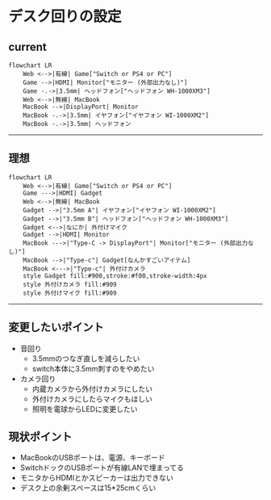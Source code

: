 # デスク回りの設定
## current
```mermaid
flowchart LR
    Web <-->|有線| Game["Switch or PS4 or PC"]
    Game -->|HDMI| Monitor["モニター (外部出力なし)"]
    Game -.->|3.5mm| ヘッドフォン["ヘッドフォン WH-1000XM3"]
    Web <-->|無線| MacBook
    MacBook -->|DisplayPort| Monitor
    MacBook -.->|3.5mm| イヤフォン["イヤフォン WI-1000XM2"]
    MacBook -.->|3.5mm| ヘッドフォン
```

---

## 理想
```mermaid
flowchart LR
    Web <-->|有線| Game["Switch or PS4 or PC"]
    Game --->|HDMI| Gadget
    Web <-->|無線| MacBook
    Gadget -->|"3.5mm A"| イヤフォン["イヤフォン WI-1000XM2"]
    Gadget -->|"3.5mm B"| ヘッドフォン["ヘッドフォン WH-1000XM3"]
    Gadget <-->|なにか| 外付けマイク
    Gadget -->|HDMI| Monitor
    MacBook --->|"Type-C -> DisplayPort"| Monitor["モニター (外部出力なし)"]
    MacBook -->|"Type-c"| Gadget[なんかすごいアイテム]
    MacBook <--->|"Type-c"| 外付けカメラ
    style Gadget fill:#900,stroke:#f00,stroke-width:4px
    style 外付けカメラ fill:#909
    style 外付けマイク fill:#909
```

---

## 変更したいポイント
* 音回り
  * 3.5mmのつなぎ直しを減らしたい
  * switch本体に3.5mm刺すのをやめたい
* カメラ回り
  * 内蔵カメラから外付けカメラにしたい
  * 外付けカメラにしたらマイクもほしい
  * 照明を電球からLEDに変更したい

## 現状ポイント
* MacBookのUSBポートは、電源、キーボード
* SwitchドックのUSBポートが有線LANで埋まってる
* モニタからHDMIとかスピーカーは出力できない
* デスク上の余剰スペースは15*25cmくらい
